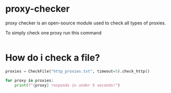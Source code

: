# proxy-checker
proxy checker is an open-source module used to check all types of proxies.

To simply check one proxy run this command

```

```


# How do i check a file?
```python
proxies = CheckFile("http_proxies.txt", timeout=5).check_http()

for proxy in proxies:
    print(f"{proxy} responds in under 5 seconds!")
```